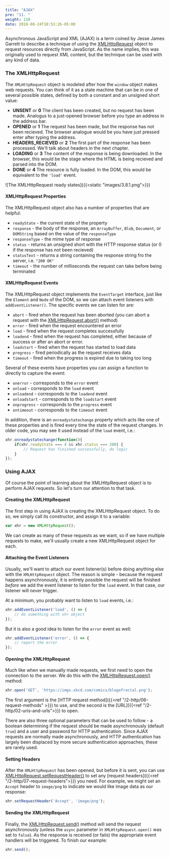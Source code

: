 ```yaml
---
title: "AJAX"
pre: "11. "
weight: 110
date: 2018-08-24T10:53:26-05:00
---
```


Asynchronous JavaScript and XML (AJAX) is a term coined by Jesse James Garrett to describe a technique of using the [XMLHttpRequest](https://developer.mozilla.org/en-US/docs/Web/API/XMLHttpRequest) object to request resources directly from JavaScript.  As the name implies, this was originally used to request XML content, but the technique can be used with any kind of data.

### The XMLHttpRequest

The `XMLHttpRequest` object is modeled after how the `window` object makes web requests.  You can think of it as a state machine that can be in one of several possible states, defined by both a constant and an unsigned short value: 

* **UNSENT** or **0** The client has been created, but no request has been made.  Analogus to a just-opened browser before you type an address in the address bar.
* **OPENED** or **1** The request has been made, but the response has not been recieved.  The browser analogue would be you have just pressed enter after typing the address.
* **HEADERS_RECIEVED** or **2** The first part of the response has been processed.  We'll talk about headers in the next chapter.
* **LOADING** or **3** The content of the response is being downloaded.  In the browser, this would be the stage where the HTML is being recieved and parsed into the DOM.
* **DONE** or **4** The resource is fully loaded.  In the DOM, this would be equivalent to the `'load'` event.

![The XMLHttpRequest ready states]({{<static "images/3.8.1.png">}})

#### XMLHttpRequest Properties 

The XMLHttpRequest object also has a number of properties that are helpful:

* `readyState` - the current state of the property
* `response` - the body of the response, an `ArrayBuffer`, `Blob`, `Document`, or `DOMString` based on the value of the `responseType`
* `responseType` - the mime type of response
* `status` - returns an unsigned short with the HTTP response status (or 0 if the response has not been recieved)
* `statusText` - returns a string containing the response string fro the server, i.e. `"200 OK"`
* `timeout` - the number of milliseconds the request can take before being terminated


#### XMLHttpRequest Events 

The XMLHttpRequest object implements the `EventTarget` interface, just like the `Element` and `Node` of the DOM, so we can attach event listeners with `addEventListener()`.  The specific events we can listen for are:

* `abort` - fired when the request has been aborted (you can abort a request with the [XMLHttpRequest.abort()](https://developer.mozilla.org/en-US/docs/Web/API/XMLHttpRequest/abort) method)
* `error` - fired when the request encountered an error 
* `load` - fired when the request completes successfully
* `loadend` - fired when the request has completed, either because of success or after an abort or error.
* `loadstart` - fired when the request has started to load data
* `progress` - fired periodically as the request receives data 
* `timeout` - fired when the progress is expired due to taking too long

Several of these events have properties you can assign a function to directly to capture the event:

* `onerror` - corresponds to the `error` event
* `onload` - corresponds to the `load` event
* `onloadend` - corresponds to the `loadend` event
* `onloadstart` - corresponds to the `loadstart` event 
* `onprogress` - corresponds to the `progress` event
* `ontimeout` - corresponds to the `timeout` event

In addition, there is an `onreadystatechange` property which acts like one of these properties and is fired every time the state of the request changes.  In older code, you may see it used instead of the `load` event, i.e.:

```js
xhr.onreadystatechange(function(){
    if(xhr.readyState === 4 && xhr.status === 200) {
        // Request has finished successfully, do logic
    }
});
```

### Using AJAX

Of course the point of learning about the XMLHttpRequest object is to perform AJAX requests.  So let's turn our attention to that task.

#### Creating the XMLHttpRequest

The first step in using AJAX is creating the XMLHttpRequest object. To do so, we simply call its constructor, and assign it to a variable:

```js
var xhr = new XMLHttpRequest();
```

We can create as many of these requests as we want, so if we have multiple requests to make, we'll usually create a new XMLHttpRequest object for each.

#### Attaching the Event Listeners 

Usually, we'll want to attach our event listener(s) before doing anything else with the `XMLHttpRequest` object.  The reason is simple - because the request happens asynchronously, it is entirely possible the request will be finished _before_ we add the event listener to listen for the `load` event.  In that case, our listener will _never_ trigger.

At a minimum, you probably want to listen to `load` events, i.e.:

```js
xhr.addEventListener('load', () => {
    // do something with xhr object
});
```

But it is also a good idea to listen for the `error` event as well:

```js
xhr.addEventListener('error', () => {
    // report the error
});
```

#### Opening the XMLHttpRequest 

Much like when we manually made requests, we first need to open the connection to the server.  We do this with the [XMLHttpRequest.open()](https://developer.mozilla.org/en-US/docs/Web/API/XMLHttpRequest/open) method:

```js
xhr.open('GET', 'https://imgs.xkcd.com/comics/blogofractal.png');
```

The first argument is the [HTTP request method]({{<ref "/2-http/06-request-methods" >}}) to use, and the second is the [URL]({{<ref "/2-http/02-uris-and-urls">}}) to open.  

There are also three optional parameters that can be used to follow - a boolean determining if the request should be made asynchronously (default `true`) and a user and password for HTTP authentication.  Since AJAX requests are normally made asynchronously, and HTTP authentication has largely been displaced by more secure authentication approaches, these are rarely used.

#### Setting Headers 

After the `XMLHttpRequest` has been opened, but before it is sent, you can use [XMLHttpRequest.setRequestHeader()](https://developer.mozilla.org/en-US/docs/Web/API/XMLHttpRequest/setRequestHeader) to set any [request headers]({{<ref "/2-http/07-request-headers">}}) you need.  For example, we might set an `Accept` header to `image/png` to indicate we would like image data as our response:

```js
xhr.setRequestHeader('Accept', 'image/png');
```

#### Sending the XMLHttpRequest 
Finally, the [XMLHttpRequest.send()](https://developer.mozilla.org/en-US/docs/Web/API/XMLHttpRequest/send) method will send the request asynchronously (unless the `async` parameter in `XMLHttpRequest.open()` was set to `false`).  As the response is received (or fails) the appropriate event handlers will be triggered.  To finish our example:

```js
xhr.send();
```
